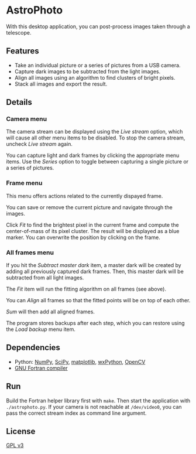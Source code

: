 # AstroPhoto

With this desktop application, you can post-process images taken through a telescope.

## Features

- Take an individual picture or a series of pictures from a USB camera.
- Capture dark images to be subtracted from the light images.
- Align all images using an algorithm to find clusters of bright pixels.
- Stack all images and export the result.

## Details

### Camera menu

The camera stream can be displayed using the _Live stream_ option, which will cause all other menu items to be disabled. To stop the camera stream, uncheck _Live stream_ again.

You can capture light and dark frames by clicking the appropriate menu items. Use the _Series_ option to toggle between capturing a single picture or a series of pictures.

### Frame menu

This menu offers actions related to the currently dispayed frame.

You can save or remove the current picture and navigate through the images.

Click _Fit_ to find the brightest pixel in the current frame and compute the center-of-mass of its pixel cluster. The result will be displayed as a blue marker. You can overwrite the position by clicking on the frame.

### All frames menu

If you hit the _Subtract master dark_ item, a master dark will be created by adding all previously captured dark frames. Then, this master dark will be subtracted from all light images.

The _Fit_ item will run the fitting algorithm on all frames (see above).

You can _Align_ all frames so that the fitted points will be on top of each other.

_Sum_ will then add all aligned frames.

The program stores backups after each step, which you can restore using the _Load backup_ menu item.

## Dependencies

- Python: [NumPy](https://numpy.org/), [SciPy](https://scipy.org/), [matplotlib](https://matplotlib.org/), [wxPython](https://wxpython.org/), [OpenCV](https://opencv.org/)
- [GNU Fortran compiler](https://gcc.gnu.org/fortran/)

## Run

Build the Fortran helper library first with `make`. Then start the application with `./astrophoto.py`. If your camera is not reachable at `/dev/video0`, you can pass the correct stream index as command line argument.

## License

[GPL v3](https://www.gnu.org/licenses/gpl-3.0)
